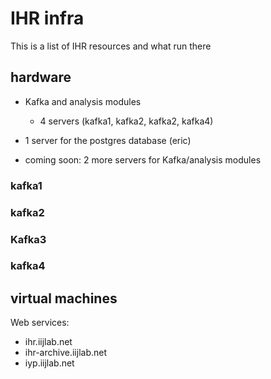 # IHR infra

This is a list of IHR resources and what run there

## hardware
- Kafka and analysis modules
    - 4 servers (kafka1, kafka2, kafka2, kafka4)

- 1 server for the postgres database (eric)

- coming soon: 2 more servers for Kafka/analysis modules

### kafka1


### kafka2


### Kafka3


### kafka4





## virtual machines
Web services:
- ihr.iijlab.net
- ihr-archive.iijlab.net
- iyp.iijlab.net

